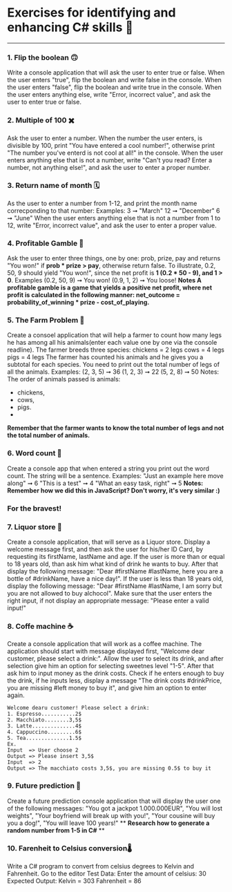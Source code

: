 # Exercises for identifying and enhancing C# skills 💪
___

### 1. Flip the boolean 🙃
Write a console application that will ask the user to enter true or false.
When the user enters "true", flip the boolean and write false in the console. When the user enters "false", flip the boolean and write true in the console. When the user enters anything else, write "Error, incorrect value", and ask the user to enter true or false.

### 2. Multiple of 100 ✖️
Ask the user to enter a number. When the number the user enters, is divisible by 100, print "You have entered a cool number!", otherwise print "The number you've enterd is not cool at all!" in the console. When the user enters anything else that is not a number, write "Can't you read? Enter a number, not anything else!", and ask the user to enter a proper number.

### 3. Return name of month 🗓️
As the user to enter a number from 1-12, and print the month name correcponding to that number:
Examples:
3 ➞ "March"
12 ➞ "December"
6 ➞ "June"
When the user enters anything else that is not a number from 1 to 12, write "Error, incorrect value", and ask the user to enter a proper value.

### 4. Profitable Gamble 🎰
Ask the user to enter three things, one by one: prob, prize, pay and returns "You won!" if **prob * prize > pay**, otherwise return false. To illustrate, 0.2, 50, 9 should yield "You won!", since the net profit is **1 (0.2 * 50 - 9), and 1 > 0**.
Examples
(0.2, 50, 9) ➞  You won!
(0.9, 1, 2) ➞  You loose!
**Notes
A profitable gamble is a game that yields a positive net profit, where net profit is calculated in the following manner: net_outcome = probability_of_winning * prize - cost_of_playing.**

### 5. The Farm Problem 🐔
Create a consoel application that will help a farmer to count how many legs he has among all his animals(enter each value one by one via the console readline). The farmer breeds three species:
chickens = 2 legs
cows = 4 legs
pigs = 4 legs
The farmer has counted his animals and he gives you a subtotal for each species. You need to print out the total number of legs of all the animals.
Examples:
(2, 3, 5) ➞ 36
(1, 2, 3) ➞ 22
(5, 2, 8) ➞ 50
Notes:
The order of animals passed is animals:
- chickens, 
- cows,
- pigs.
-
**Remember that the farmer wants to know the total number of legs and not the total number of animals.**

### 6. Word count 🖖
Create a console app that when entered a string you print out the word count. The string will be a sentence.
Examples:
"Just an example here move along" ➞ 6
"This is a test" ➞ 4
"What an easy task, right" ➞ 5
**Notes:
Remember how we did this in JavaScript? Don't worry, it's very similar :)**

### For the bravest!
### 7. Liquor store 🥂
Create a console application, that will serve as a Liquor store. Display a welcome message first, and then ask the user for his/her ID Card, by requesting its firstName, lastName and age. If the user is more than or equal to 18 years old, than ask him what kind of drink he wants to buy. After that display the following message: "Dear #firstName #lastName, here you are a bottle of #drinkName, have a nice day!". If the user is less than 18 years old, display the following message: "Dear #firstName #lastName, I am sorry but you are not allowed to buy alchocol". Make sure that the user enters the right input, if not display an appropriate message: "Please enter a valid input!"

### 8. Coffe machine ☕
Create a console application that will work as a coffee machine. The application should start with message displayed first, "Welcome dear customer, please select a drink:". Allow the user to select its drink, and after selection give him an option for selecting sweetnes level "1-5". After that ask him to input money as the drink costs. Check if he enters enough to buy the drink, if he inputs less, display a message "The drink costs #drinkPrice, you are missing #left money to buy it", and give him an option to enter again.
```
Welcome dearu customer! Please select a drink:
1. Espresso...........2$
2. Macchiato........3,5$
3. Latte..............4$
4. Cappuccino.........6$
5. Tea..............1.5$
Ex.
Input  => User choose 2
Output => Please insert 3,5$
Input  => 2
Output => The macchiato costs 3,5$, you are missing 0.5$ to buy it
```
### 9. Future prediction 🔮
Create a future prediction console application that will display the user one of the following messages: 
"You got a jackpot 1.000.000EUR", 
"You will lost weights", 
"Your boyfriend will break up with you!", 
"Your cousine will buy you a dog!", 
"You will leave 100 years!"
** **Research how to generate a random number from 1-5 in C#** **
### 10. Farenheit to Celsius conversion🌡️
Write a C# program to convert from celsius degrees to Kelvin and Fahrenheit. Go to the editor
Test Data:
Enter the amount of celsius: 30
Expected Output:
Kelvin = 303
Fahrenheit = 86





